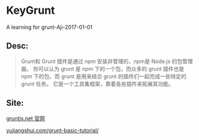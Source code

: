 # KeyGrunt

A learning for grunt-Aji-2017-01-01

## Desc:
> Grunt和 Grunt 插件是通过 npm 安装并管理的，npm是 Node.js 的包管理器。
  你可以认为 grunt 是 npm 下的一个包，而众多的 grunt 插件也是 npm 下的包，而 grunt 是用来结合 grunt 的插件们一起完成一些特定的 grunt 任务。
  它是一个工具集框架，靠着各些插件来拓展其功能。


## Site:
[gruntjs.net 官网](http://www.gruntjs.net/)

[yujiangshui.com/grunt-basic-tutorial/](http://yujiangshui.com/grunt-basic-tutorial/)


